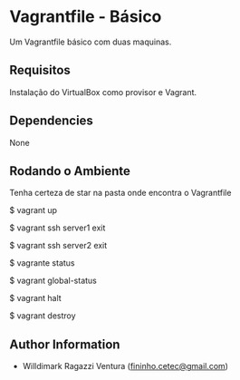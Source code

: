 Vagrantfile - Básico
========================

Um Vagrantfile básico com duas maquinas.


Requisitos
------------

Instalação do VirtualBox como  provisor e Vagrant.


Dependencies
------------

None

Rodando o Ambiente
-------------------

Tenha certeza de star na pasta onde encontra o Vagrantfile 

$ vagrant up

$ vagrant ssh server1
  exit

$ vagrant ssh server2
  exit 

$ vagrante status

$ vagrant global-status

$ vagrant halt

$ vagrant destroy

Author Information
------------------

- Willdimark Ragazzi Ventura (<fininho.cetec@gmail.com>)
